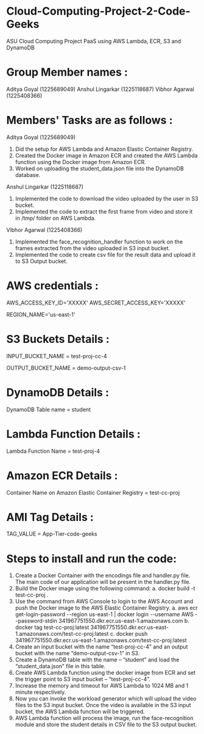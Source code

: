 # Cloud-Computing-Project-2-Code-Geeks
ASU Cloud Computing Project PaaS using AWS Lambda, ECR, S3 and DynamoDB


# Group Member names : 
Aditya Goyal (1225689049)
Anshul Lingarkar (1225118687)
Vibhor Agarwal (1225408366)


# Members' Tasks are as follows : 

Aditya Goyal (1225689049)
1.	Did the setup for AWS Lambda and Amazon Elastic Container Registry.
2.	Created the Docker image in Amazon ECR and created the AWS Lambda function using the Docker image from Amazon ECR.
3.	Worked on uploading the student_data.json file into the DynamoDB database.

Anshul Lingarkar (1225118687)
1.	Implemented the code to download the video uploaded by the user in S3 bucket.
2.	Implemented the code to extract the first frame from video and store it in /tmp/ folder on AWS Lambda.

Vibhor Agarwal (1225408366)
1.	Implemented the face_recognition_handler function to work on the frames extracted from the video uploaded in S3 input bucket.
2.	Implemented the code to create csv file for the result data and upload it to S3 Output bucket.


# AWS credentials : 

AWS_ACCESS_KEY_ID='XXXXX'
AWS_SECRET_ACCESS_KEY='XXXXX'

REGION_NAME='us-east-1'


# S3 Buckets Details : 

INPUT_BUCKET_NAME = test-proj-cc-4

OUTPUT_BUCKET_NAME = demo-output-csv-1


# DynamoDB Details : 

DynamoDB Table name = student


# Lambda Function Details : 

Lambda Function Name = test-proj-4


# Amazon ECR Details : 

Container Name on Amazon Elastic Container Registry = test-cc-proj


# AMI Tag Details :

TAG_VALUE = App-Tier-code-geeks

# Steps to install and run the code:

1.	Create a Docker Container with the encodings file and handler.py file. The main code of our application will be present in the handler.py file.
2.	Build the Docker image using the following command:
a.	docker build -t test-cc-proj .
3.	Use the command from AWS Console to login to the AWS Account and push the Docker image to the AWS Elastic Container Registry.
a.	aws ecr get-login-password --region us-east-1 | docker login --username AWS --password-stdin 341967751550.dkr.ecr.us-east-1.amazonaws.com
b.	docker tag test-cc-proj:latest 341967751550.dkr.ecr.us-east-1.amazonaws.com/test-cc-proj:latest
c.	docker push 341967751550.dkr.ecr.us-east-1.amazonaws.com/test-cc-proj:latest
4.	Create an input bucket with the name “test-proj-cc-4” and an output bucket with the name “demo-output-csv-1” in S3.
5.	Create a DynamoDB table with the name – “student” and load the “student_data.json” file in this table.
6.	Create AWS Lambda function using the docker image from ECR and set the trigger point to S3 input bucket – “test-proj-cc-4”.
7.	Increase the memory and timeout for AWS Lambda to 1024 MB and 1 minute respectively.
8.	Now you can invoke the workload generator which will upload the video files to the S3 input bucket. Once the video is available in the S3 input bucket, the AWS Lambda function will be triggered.
9.	AWS Lambda function will process the image, run the face-recognition module and store the student details in CSV file to the S3 output bucket.


